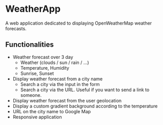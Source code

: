 # WeatherApp

A web application dedicated to displaying OpenWeatherMap weather forecasts.



## Functionalities

- Weather forecast over 3 day
    - Weather (clouds / sun / rain / ...)
    - Temperature, Humidity
    - Sunrise, Sunset
- Display weather forecast from a city name
    - Search a city via the input in the form
    - Search a city via the URL. Useful if you want to send a link to someone.
- Display weather forecast from the user geolocation
- Display a custom gradient background according to the temperature
- URL on the city name to Google Map
- Responsive application
